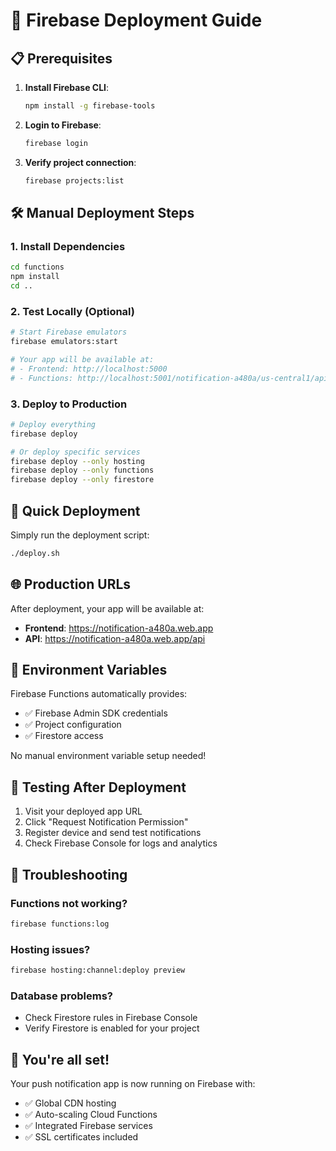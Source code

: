 # 🚀 Firebase Deployment Guide

## 📋 Prerequisites

1. **Install Firebase CLI**:
   ```bash
   npm install -g firebase-tools
   ```

2. **Login to Firebase**:
   ```bash
   firebase login
   ```

3. **Verify project connection**:
   ```bash
   firebase projects:list
   ```

## 🛠️ Manual Deployment Steps

### 1. Install Dependencies
```bash
cd functions
npm install
cd ..
```

### 2. Test Locally (Optional)
```bash
# Start Firebase emulators
firebase emulators:start

# Your app will be available at:
# - Frontend: http://localhost:5000
# - Functions: http://localhost:5001/notification-a480a/us-central1/api
```

### 3. Deploy to Production
```bash
# Deploy everything
firebase deploy

# Or deploy specific services
firebase deploy --only hosting
firebase deploy --only functions
firebase deploy --only firestore
```

## 🎯 Quick Deployment

Simply run the deployment script:
```bash
./deploy.sh
```

## 🌐 Production URLs

After deployment, your app will be available at:
- **Frontend**: https://notification-a480a.web.app
- **API**: https://notification-a480a.web.app/api

## 🔧 Environment Variables

Firebase Functions automatically provides:
- ✅ Firebase Admin SDK credentials
- ✅ Project configuration
- ✅ Firestore access

No manual environment variable setup needed!

## 📱 Testing After Deployment

1. Visit your deployed app URL
2. Click "Request Notification Permission"
3. Register device and send test notifications
4. Check Firebase Console for logs and analytics

## 🚨 Troubleshooting

### Functions not working?
```bash
firebase functions:log
```

### Hosting issues?
```bash
firebase hosting:channel:deploy preview
```

### Database problems?
- Check Firestore rules in Firebase Console
- Verify Firestore is enabled for your project

## 🎉 You're all set!

Your push notification app is now running on Firebase with:
- ✅ Global CDN hosting
- ✅ Auto-scaling Cloud Functions
- ✅ Integrated Firebase services
- ✅ SSL certificates included
